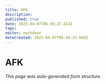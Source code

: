 ```yaml
---
title: AFK
description: 
published: true
date: 2025-04-07T06:36:27.814Z
tags: 
editor: markdown
dateCreated: 2025-04-07T06:36:25.664Z
---
```


# AFK

*This page was auto-generated from structure.*